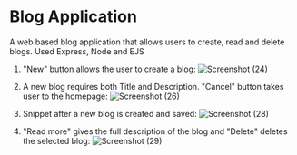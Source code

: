 # Blog Application
A web based blog application that allows users to create, read and delete blogs. Used Express, Node and EJS
1. "New" button allows the user to create a blog:
![Screenshot (24)](https://github.com/JKamith/Blog-Application/assets/127281236/91582df7-d55f-40a2-8fe9-f09ec234d6da)

2. A new blog requires both Title and Description. "Cancel" button takes user to the homepage:
![Screenshot (26)](https://github.com/JKamith/Blog-Application/assets/127281236/ff1d8d75-f922-4743-9968-7116dea47909)

3. Snippet after a new blog is created and saved:
![Screenshot (28)](https://github.com/JKamith/Blog-Application/assets/127281236/0ea44037-905a-41a9-bcd7-eff334b6688f)

4. "Read more" gives the full description of the blog and "Delete" deletes the selected blog:
![Screenshot (29)](https://github.com/JKamith/Blog-Application/assets/127281236/790e36c9-c2cd-414e-90c3-9e2a3c7583b5)



